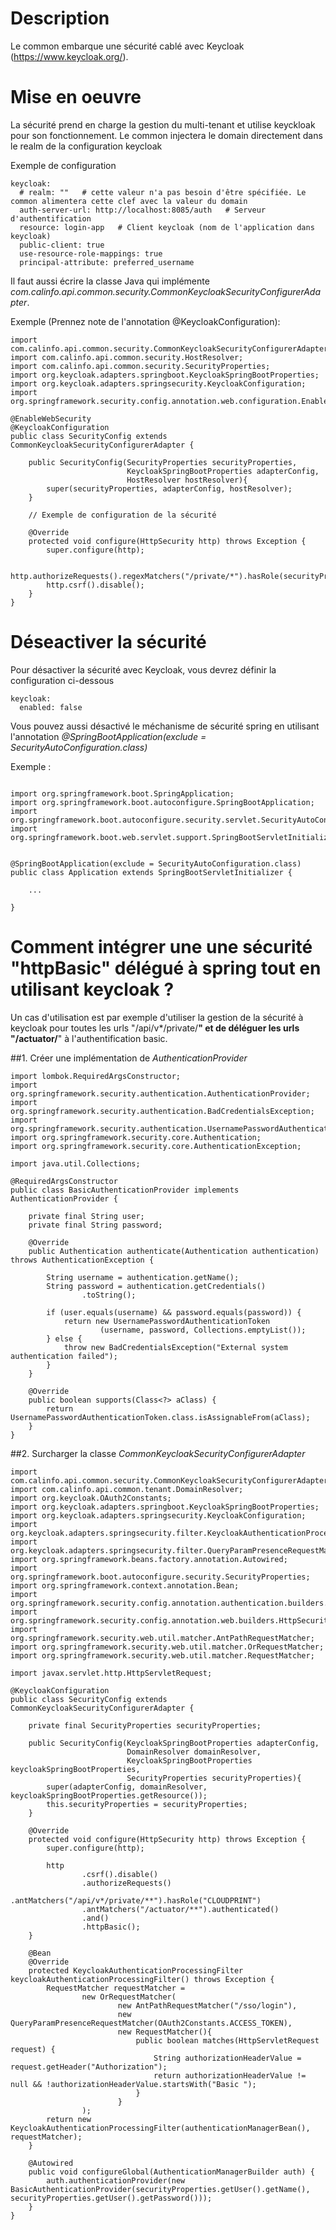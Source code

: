 # Description

Le common embarque une sécurité cablé avec Keycloak (https://www.keycloak.org/).

# Mise en oeuvre

La sécurité prend en charge la gestion du multi-tenant et utilise keyckloak pour son fonctionnement. 
Le common injectera le domain directement dans le realm de la configuration keycloak

Exemple de configuration
```
keycloak:
  # realm: ""   # cette valeur n'a pas besoin d'être spécifiée. Le common alimentera cette clef avec la valeur du domain
  auth-server-url: http://localhost:8085/auth   # Serveur d'authentification
  resource: login-app   # Client keycloak (nom de l'application dans keycloak)
  public-client: true
  use-resource-role-mappings: true
  principal-attribute: preferred_username
```

Il faut aussi écrire la classe Java qui implémente *com.calinfo.api.common.security.CommonKeycloakSecurityConfigurerAdapter*.

Exemple (Prennez note de l'annotation @KeycloakConfiguration):
```
import com.calinfo.api.common.security.CommonKeycloakSecurityConfigurerAdapter;
import com.calinfo.api.common.security.HostResolver;
import com.calinfo.api.common.security.SecurityProperties;
import org.keycloak.adapters.springboot.KeycloakSpringBootProperties;
import org.keycloak.adapters.springsecurity.KeycloakConfiguration;
import org.springframework.security.config.annotation.web.configuration.EnableWebSecurity;

@EnableWebSecurity
@KeycloakConfiguration
public class SecurityConfig extends CommonKeycloakSecurityConfigurerAdapter {

    public SecurityConfig(SecurityProperties securityProperties,
                          KeycloakSpringBootProperties adapterConfig,
                          HostResolver hostResolver){
        super(securityProperties, adapterConfig, hostResolver);
    }
    
    // Exemple de configuration de la sécurité
    
    @Override
    protected void configure(HttpSecurity http) throws Exception {
        super.configure(http);

        http.authorizeRequests().regexMatchers("/private/*").hasRole(securityProperties.getAccessAppRole()).anyRequest().permitAll();
        http.csrf().disable();
    }
}
```

# Déseactiver la sécurité

Pour désactiver la sécurité avec Keycloak, vous devrez définir la configuration ci-dessous
```
keycloak:
  enabled: false
```

Vous pouvez aussi désactivé le méchanisme de sécurité spring en utilisant l'annotation *@SpringBootApplication(exclude = SecurityAutoConfiguration.class)*

Exemple :
```

import org.springframework.boot.SpringApplication;
import org.springframework.boot.autoconfigure.SpringBootApplication;
import org.springframework.boot.autoconfigure.security.servlet.SecurityAutoConfiguration;
import org.springframework.boot.web.servlet.support.SpringBootServletInitializer;


@SpringBootApplication(exclude = SecurityAutoConfiguration.class)
public class Application extends SpringBootServletInitializer {

    ...

}
```

# Comment intégrer une une sécurité "httpBasic" délégué à spring tout en utilisant keycloak ?

Un cas d'utilisation est par exemple d'utiliser la gestion de la sécurité à keycloak pour toutes
les urls "/api/v*/private/**" et de déléguer les urls "/actuator/**" à l'authentification basic.

##1. Créer une implémentation de *AuthenticationProvider*

```
import lombok.RequiredArgsConstructor;
import org.springframework.security.authentication.AuthenticationProvider;
import org.springframework.security.authentication.BadCredentialsException;
import org.springframework.security.authentication.UsernamePasswordAuthenticationToken;
import org.springframework.security.core.Authentication;
import org.springframework.security.core.AuthenticationException;

import java.util.Collections;

@RequiredArgsConstructor
public class BasicAuthenticationProvider implements AuthenticationProvider {

    private final String user;
    private final String password;

    @Override
    public Authentication authenticate(Authentication authentication) throws AuthenticationException {

        String username = authentication.getName();
        String password = authentication.getCredentials()
                .toString();

        if (user.equals(username) && password.equals(password)) {
            return new UsernamePasswordAuthenticationToken
                    (username, password, Collections.emptyList());
        } else {
            throw new BadCredentialsException("External system authentication failed");
        }
    }

    @Override
    public boolean supports(Class<?> aClass) {
        return UsernamePasswordAuthenticationToken.class.isAssignableFrom(aClass);
    }
}
```

##2. Surcharger la classe *CommonKeycloakSecurityConfigurerAdapter*

```
import com.calinfo.api.common.security.CommonKeycloakSecurityConfigurerAdapter;
import com.calinfo.api.common.tenant.DomainResolver;
import org.keycloak.OAuth2Constants;
import org.keycloak.adapters.springboot.KeycloakSpringBootProperties;
import org.keycloak.adapters.springsecurity.KeycloakConfiguration;
import org.keycloak.adapters.springsecurity.filter.KeycloakAuthenticationProcessingFilter;
import org.keycloak.adapters.springsecurity.filter.QueryParamPresenceRequestMatcher;
import org.springframework.beans.factory.annotation.Autowired;
import org.springframework.boot.autoconfigure.security.SecurityProperties;
import org.springframework.context.annotation.Bean;
import org.springframework.security.config.annotation.authentication.builders.AuthenticationManagerBuilder;
import org.springframework.security.config.annotation.web.builders.HttpSecurity;
import org.springframework.security.web.util.matcher.AntPathRequestMatcher;
import org.springframework.security.web.util.matcher.OrRequestMatcher;
import org.springframework.security.web.util.matcher.RequestMatcher;

import javax.servlet.http.HttpServletRequest;

@KeycloakConfiguration
public class SecurityConfig extends CommonKeycloakSecurityConfigurerAdapter {

    private final SecurityProperties securityProperties;

    public SecurityConfig(KeycloakSpringBootProperties adapterConfig,
                          DomainResolver domainResolver,
                          KeycloakSpringBootProperties keycloakSpringBootProperties,
                          SecurityProperties securityProperties){
        super(adapterConfig, domainResolver, keycloakSpringBootProperties.getResource());
        this.securityProperties = securityProperties;
    }

    @Override
    protected void configure(HttpSecurity http) throws Exception {
        super.configure(http);

        http
                .csrf().disable()
                .authorizeRequests()
                .antMatchers("/api/v*/private/**").hasRole("CLOUDPRINT")
                .antMatchers("/actuator/**").authenticated()
                .and()
                .httpBasic();
    }

    @Bean
    @Override
    protected KeycloakAuthenticationProcessingFilter keycloakAuthenticationProcessingFilter() throws Exception {
        RequestMatcher requestMatcher =
                new OrRequestMatcher(
                        new AntPathRequestMatcher("/sso/login"),
                        new QueryParamPresenceRequestMatcher(OAuth2Constants.ACCESS_TOKEN),
                        new RequestMatcher(){
                            public boolean matches(HttpServletRequest request) {
                                String authorizationHeaderValue = request.getHeader("Authorization");
                                return authorizationHeaderValue != null && !authorizationHeaderValue.startsWith("Basic ");
                            }
                        }
                );
        return new KeycloakAuthenticationProcessingFilter(authenticationManagerBean(), requestMatcher);
    }

    @Autowired
    public void configureGlobal(AuthenticationManagerBuilder auth) {
        auth.authenticationProvider(new BasicAuthenticationProvider(securityProperties.getUser().getName(), securityProperties.getUser().getPassword()));
    }
}
```